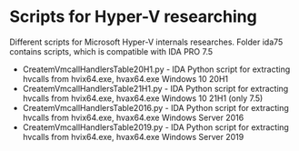 # Scripts for Hyper-V researching

Different scripts for Microsoft Hyper-V internals researches. Folder ida75 contains scripts, which is compatible with IDA PRO 7.5

- CreatemVmcallHandlersTable20H1.py - IDA Python script for extracting hvcalls from hvix64.exe, hvax64.exe Windows 10 20H1
- CreatemVmcallHandlersTable21H1.py - IDA Python script for extracting hvcalls from hvix64.exe, hvax64.exe Windows 10 21H1 (only 7.5)
- CreatemVmcallHandlersTable2016.py - IDA Python script for extracting hvcalls from hvix64.exe, hvax64.exe Windows Server 2016
- CreatemVmcallHandlersTable2019.py - IDA Python script for extracting hvcalls from hvix64.exe, hvax64.exe Windows Server 2019